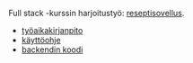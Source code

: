 Full stack -kurssin harjoitustyö: [reseptisovellus](https://react-reseptisovellus.herokuapp.com/#/).  

* [työaikakirjanpito](https://docs.google.com/spreadsheets/d/1K4EBbzr3RM5YQ0LJuUCtyQUdiabSLUKn_aDvSXv-TfM/edit?usp=sharing)
* [käyttöohje](https://docs.google.com/document/d/1GcDk3tWkg5R80-Rf9F-7JwFGht9xok5M6WO1gzrBoHM/edit?usp=sharing)
* [backendin koodi](https://github.com/Vanamo/recipebackend)